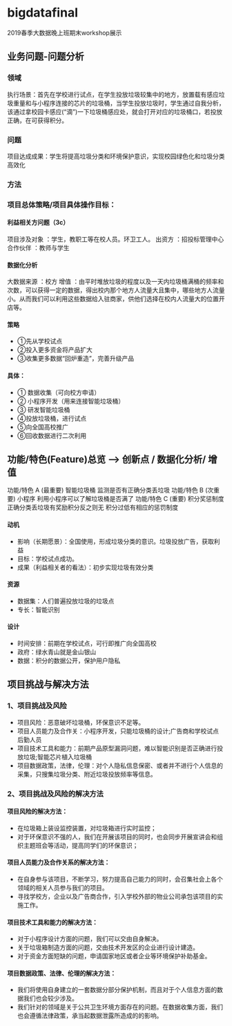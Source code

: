 # bigdatafinal
2019春季大数据晚上班期末workshop展示
## 业务问题-问题分析
### 领域
执行场景：首先在学校进行试点，在学生投放垃圾较集中的地方，放置载有感应垃圾重量和与小程序连接的芯片的垃圾桶，当学生投放垃圾时，学生通过自我分析，该通过拿校园卡感应(“滴”)一下垃圾桶感应处，就会打开对应的垃圾桶口，若投放正确，在可获得积分。
 
### 问题
项目达成成果：学生将提高垃圾分类和环境保护意识，实现校园绿色化和垃圾分类高效化
 
### 方法

### 项目总体策略/项目具体操作目标：

#### 利益相关方问题（3c）
项目涉及对象 ：学生，教职工等在校人员。环卫工人。
出资方 ：招投标管理中心
合作伙伴 ：教师与学生

#### 数据化分析
大数据来源 ：校方
增值 ：由平时堆放垃圾的程度以及一天内垃圾桶满桶的频率和次数，可以获得一定的数据，得出校内那个地方人流量大且集中，哪些地方人流量小。从而我们可以利用这些数据给入驻商家，供他们选择在校内人流量大的位置开店等。

#### 策略
* ①先从学校试点 
* ②投入更多资金将产品扩大 
* ③收集更多数据“回炉重造”，完善升级产品
#### 具体：
* ① 数据收集（可向校方申请）
* ② 小程序开发（用来连接智能垃圾桶）
* ③ 研发智能垃圾桶
* ④投放垃圾桶，进行试点
* ⑤向全国高校推广
* ⑥回收数据进行二次利用
## 功能/特色(Feature)总览 --> 创新点 / 数据化分析/ 增值
功能/特色 A (最重要) 智能垃圾桶 监测是否有正确分类丢垃圾
功能/特色 B  (次重要) 小程序  利用小程序可以了解垃圾桶是否满了
功能/特色 C (重要) 积分奖惩制度 正确分类丢垃圾有奖励积分反之则无 积分过低有相应的惩罚制度
#### 动机
- 影响（长期愿景）：全国使用，形成垃圾分类的意识。垃圾投放广告，获取利益
- 目标：学校试点成功。
- 成果（利益相关者的看法）：初步实现垃圾有效分类
#### 资源
- 数据集：人们普遍投放垃圾的垃圾点
- 专长：智能识别
#### 设计
- 时间安排：前期在学校试点，可行即推广向全国高校 
- 政府：绿水青山就是金山银山 
- 数据：积分的数据公开，保护用户隐私
## 项目挑战与解决方法
### 1、项目挑战及风险
- 项目风险：恶意破坏垃圾桶，环保意识不足等。
- 项目人员能力及合作关：小程序开发，只能垃圾桶的设计;广告商和学校试点后勤人员
- 项目技术工具和能力：前期产品原型漏洞问题，难以智能识别是否正确进行投放垃圾;智能芯片植入垃圾桶
- 项目数据政策，法律，伦理：对个人隐私信息保密、或者并不进行个人信息的采集，只搜集垃圾分类、附近垃圾投放频率等信息。
### 2、项目挑战及风险的解决方法
#### 项目风险的解决方法：  
- 在垃圾箱上装设监控装置，对垃圾箱进行实时监控；  
- 对于环保意识不强的人，我们在开展该项目的同时，也会同步开展宣讲会和组织主题班会等活动，提高同学们的环保意识；  
#### 项目人员能力及合作关系的解决方法：  
- 在自身参与该项目，不断学习，努力提高自己能力的同时，会召集社会上各个领域的相关人员参与我们的项目。  
- 寻找学校方，企业以及广告商合作，引入学校外部的物业公司承包该项目的实施工作。  
#### 项目技术工具和能力的解决方法：  
- 对于小程序设计方面的问题，我们可以交由自身解决。  
- 关于垃圾箱制造方面的问题，交由技术开发区的企业进行设计建造。  
- 对于资金方面短缺的问题，申请国家地区或者企业等环境保护补助基金。  
#### 项目数据政策、法律、伦理的解决方法：  
- 我们将使用自身建立的一套数据分部分保护机制，而且对于个人信息方面的数据我们也会较少涉及。
- 我们针对的领域是关于公共卫生环境方面存在的问题。在数据收集方面，我们也会遵循法律政策，承当起数据泄露所造成的的影响。
